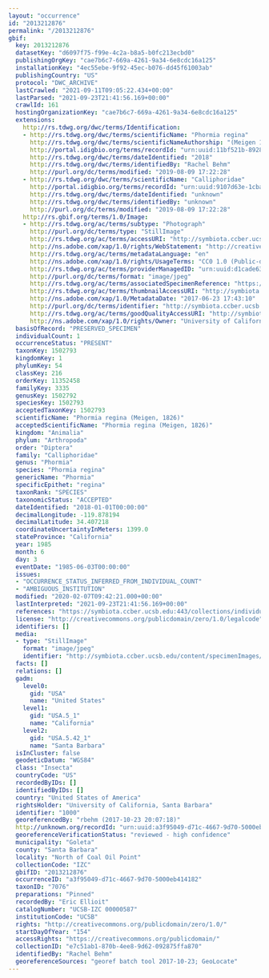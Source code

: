 ```yaml
---
layout: "occurrence"
id: "2013212876"
permalink: "/2013212876"
gbif:
  key: 2013212876
  datasetKey: "d6097f75-f99e-4c2a-b8a5-b0fc213ecbd0"
  publishingOrgKey: "cae7b6c7-669a-4261-9a34-6e8cdc16a125"
  installationKey: "4ec55ebe-9f92-45ec-b076-dd45f61003ab"
  publishingCountry: "US"
  protocol: "DWC_ARCHIVE"
  lastCrawled: "2021-09-11T09:05:22.434+00:00"
  lastParsed: "2021-09-23T21:41:56.169+00:00"
  crawlId: 161
  hostingOrganizationKey: "cae7b6c7-669a-4261-9a34-6e8cdc16a125"
  extensions:
    http://rs.tdwg.org/dwc/terms/Identification:
    - http://rs.tdwg.org/dwc/terms/scientificName: "Phormia regina"
      http://rs.tdwg.org/dwc/terms/scientificNameAuthorship: "(Meigen 1826)"
      http://portal.idigbio.org/terms/recordId: "urn:uuid:11bf521b-8928-478f-882c-269bbe37a4c6"
      http://rs.tdwg.org/dwc/terms/dateIdentified: "2018"
      http://rs.tdwg.org/dwc/terms/identifiedBy: "Rachel Behm"
      http://purl.org/dc/terms/modified: "2019-08-09 17:22:28"
    - http://rs.tdwg.org/dwc/terms/scientificName: "Calliphoridae"
      http://portal.idigbio.org/terms/recordId: "urn:uuid:9107d63e-1cba-4d73-9fee-074d9620196d"
      http://rs.tdwg.org/dwc/terms/dateIdentified: "unknown"
      http://rs.tdwg.org/dwc/terms/identifiedBy: "unknown"
      http://purl.org/dc/terms/modified: "2019-08-09 17:22:28"
    http://rs.gbif.org/terms/1.0/Image:
    - http://rs.tdwg.org/ac/terms/subtype: "Photograph"
      http://purl.org/dc/terms/type: "StillImage"
      http://rs.tdwg.org/ac/terms/accessURI: "http://symbiota.ccber.ucsb.edu/content/specimenImages/UCSB_IZC/UCSB-IZC00000/UCSB-IZC_00000587_1498264989_lg.jpg"
      http://ns.adobe.com/xap/1.0/rights/WebStatement: "http://creativecommons.org/publicdomain/zero/1.0/"
      http://rs.tdwg.org/ac/terms/metadataLanguage: "en"
      http://ns.adobe.com/xap/1.0/rights/UsageTerms: "CC0 1.0 (Public-domain)"
      http://rs.tdwg.org/ac/terms/providerManagedID: "urn:uuid:d1cade63-c455-4b3f-9029-7477bae2e22e"
      http://purl.org/dc/terms/format: "image/jpeg"
      http://rs.tdwg.org/ac/terms/associatedSpecimenReference: "https://symbiota.ccber.ucsb.edu:443/collections/individual/index.php?occid=1000"
      http://rs.tdwg.org/ac/terms/thumbnailAccessURI: "http://symbiota.ccber.ucsb.edu/content/specimenImages/UCSB_IZC/UCSB-IZC00000/UCSB-IZC_00000587_1498264989_tn.jpg"
      http://ns.adobe.com/xap/1.0/MetadataDate: "2017-06-23 17:43:10"
      http://purl.org/dc/terms/identifier: "http://symbiota.ccber.ucsb.edu/content/specimenImages/UCSB_IZC/UCSB-IZC00000/UCSB-IZC_00000587_1498264989_lg.jpg"
      http://rs.tdwg.org/ac/terms/goodQualityAccessURI: "http://symbiota.ccber.ucsb.edu/content/specimenImages/UCSB_IZC/UCSB-IZC00000/UCSB-IZC_00000587_1498264989.jpg"
      http://ns.adobe.com/xap/1.0/rights/Owner: "University of California, Santa Barbara"
  basisOfRecord: "PRESERVED_SPECIMEN"
  individualCount: 1
  occurrenceStatus: "PRESENT"
  taxonKey: 1502793
  kingdomKey: 1
  phylumKey: 54
  classKey: 216
  orderKey: 11352458
  familyKey: 3335
  genusKey: 1502792
  speciesKey: 1502793
  acceptedTaxonKey: 1502793
  scientificName: "Phormia regina (Meigen, 1826)"
  acceptedScientificName: "Phormia regina (Meigen, 1826)"
  kingdom: "Animalia"
  phylum: "Arthropoda"
  order: "Diptera"
  family: "Calliphoridae"
  genus: "Phormia"
  species: "Phormia regina"
  genericName: "Phormia"
  specificEpithet: "regina"
  taxonRank: "SPECIES"
  taxonomicStatus: "ACCEPTED"
  dateIdentified: "2018-01-01T00:00:00"
  decimalLongitude: -119.878194
  decimalLatitude: 34.407218
  coordinateUncertaintyInMeters: 1399.0
  stateProvince: "California"
  year: 1985
  month: 6
  day: 3
  eventDate: "1985-06-03T00:00:00"
  issues:
  - "OCCURRENCE_STATUS_INFERRED_FROM_INDIVIDUAL_COUNT"
  - "AMBIGUOUS_INSTITUTION"
  modified: "2020-02-07T09:42:21.000+00:00"
  lastInterpreted: "2021-09-23T21:41:56.169+00:00"
  references: "https://symbiota.ccber.ucsb.edu:443/collections/individual/index.php?occid=1000"
  license: "http://creativecommons.org/publicdomain/zero/1.0/legalcode"
  identifiers: []
  media:
  - type: "StillImage"
    format: "image/jpeg"
    identifier: "http://symbiota.ccber.ucsb.edu/content/specimenImages/UCSB_IZC/UCSB-IZC00000/UCSB-IZC_00000587_1498264989_lg.jpg"
  facts: []
  relations: []
  gadm:
    level0:
      gid: "USA"
      name: "United States"
    level1:
      gid: "USA.5_1"
      name: "California"
    level2:
      gid: "USA.5.42_1"
      name: "Santa Barbara"
  isInCluster: false
  geodeticDatum: "WGS84"
  class: "Insecta"
  countryCode: "US"
  recordedByIDs: []
  identifiedByIDs: []
  country: "United States of America"
  rightsHolder: "University of California, Santa Barbara"
  identifier: "1000"
  georeferencedBy: "rbehm (2017-10-23 20:07:18)"
  http://unknown.org/recordId: "urn:uuid:a3f95049-d71c-4667-9d70-5000eb414182"
  georeferenceVerificationStatus: "reviewed - high confidence"
  municipality: "Goleta"
  county: "Santa Barbara"
  locality: "North of Coal Oil Point"
  collectionCode: "IZC"
  gbifID: "2013212876"
  occurrenceID: "a3f95049-d71c-4667-9d70-5000eb414182"
  taxonID: "7076"
  preparations: "Pinned"
  recordedBy: "Eric Ellioit"
  catalogNumber: "UCSB-IZC 00000587"
  institutionCode: "UCSB"
  rights: "http://creativecommons.org/publicdomain/zero/1.0/"
  startDayOfYear: "154"
  accessRights: "https://creativecommons.org/publicdomain/"
  collectionID: "e7c51ab1-870b-4ee8-9d62-092875ffa870"
  identifiedBy: "Rachel Behm"
  georeferenceSources: "georef batch tool 2017-10-23; GeoLocate"
---
```

